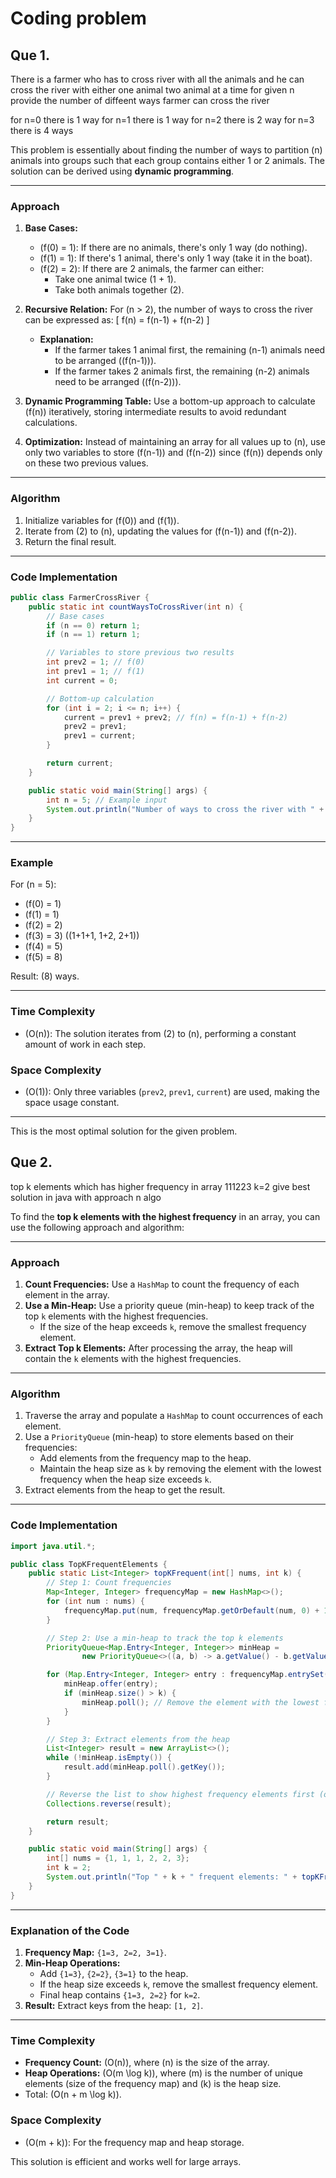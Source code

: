 # Coding problem 

## Que 1. 

There is a farmer who has to cross river with all the animals and he can cross the river with either one animal two animal at a time for given n provide the number of diffeent ways farmer can cross the river 

for n=0 there is 1 way
for n=1 there is 1 way
for n=2 there is 2 way 
for n=3 there is 4 ways

This problem is essentially about finding the number of ways to partition \(n\) animals into groups such that each group contains either 1 or 2 animals. The solution can be derived using **dynamic programming**.

---

### **Approach**
1. **Base Cases:**
   - \(f(0) = 1\): If there are no animals, there's only 1 way (do nothing).
   - \(f(1) = 1\): If there's 1 animal, there's only 1 way (take it in the boat).
   - \(f(2) = 2\): If there are 2 animals, the farmer can either:
     - Take one animal twice (1 + 1).
     - Take both animals together (2).

2. **Recursive Relation:**
   For \(n > 2\), the number of ways to cross the river can be expressed as:
   \[
   f(n) = f(n-1) + f(n-2)
   \]
   - **Explanation:**
     - If the farmer takes 1 animal first, the remaining \(n-1\) animals need to be arranged (\(f(n-1)\)).
     - If the farmer takes 2 animals first, the remaining \(n-2\) animals need to be arranged (\(f(n-2)\)).

3. **Dynamic Programming Table:**
   Use a bottom-up approach to calculate \(f(n)\) iteratively, storing intermediate results to avoid redundant calculations.

4. **Optimization:**
   Instead of maintaining an array for all values up to \(n\), use only two variables to store \(f(n-1)\) and \(f(n-2)\) since \(f(n)\) depends only on these two previous values.

---

### **Algorithm**
1. Initialize variables for \(f(0)\) and \(f(1)\).
2. Iterate from \(2\) to \(n\), updating the values for \(f(n-1)\) and \(f(n-2)\).
3. Return the final result.

---

### **Code Implementation**

```java
public class FarmerCrossRiver {
    public static int countWaysToCrossRiver(int n) {
        // Base cases
        if (n == 0) return 1;
        if (n == 1) return 1;

        // Variables to store previous two results
        int prev2 = 1; // f(0)
        int prev1 = 1; // f(1)
        int current = 0;

        // Bottom-up calculation
        for (int i = 2; i <= n; i++) {
            current = prev1 + prev2; // f(n) = f(n-1) + f(n-2)
            prev2 = prev1;
            prev1 = current;
        }

        return current;
    }

    public static void main(String[] args) {
        int n = 5; // Example input
        System.out.println("Number of ways to cross the river with " + n + " animals: " + countWaysToCrossRiver(n));
    }
}
```

---

### **Example**
For \(n = 5\):
- \(f(0) = 1\)
- \(f(1) = 1\)
- \(f(2) = 2\)
- \(f(3) = 3\) (\(1+1+1, 1+2, 2+1\))
- \(f(4) = 5\)
- \(f(5) = 8\)

Result: \(8\) ways.

---

### **Time Complexity**
- \(O(n)\): The solution iterates from \(2\) to \(n\), performing a constant amount of work in each step.

### **Space Complexity**
- \(O(1)\): Only three variables (`prev2`, `prev1`, `current`) are used, making the space usage constant.

---

This is the most optimal solution for the given problem.

## Que 2.

top k elements which has higher frequency in array
111223
k=2
give best solution in java with approach n algo

To find the **top k elements with the highest frequency** in an array, you can use the following approach and algorithm:

---

### **Approach**
1. **Count Frequencies:** Use a `HashMap` to count the frequency of each element in the array.
2. **Use a Min-Heap:** Use a priority queue (min-heap) to keep track of the top `k` elements with the highest frequencies.
    - If the size of the heap exceeds `k`, remove the smallest frequency element.
3. **Extract Top k Elements:** After processing the array, the heap will contain the `k` elements with the highest frequencies.

---

### **Algorithm**
1. Traverse the array and populate a `HashMap` to count occurrences of each element.
2. Use a `PriorityQueue` (min-heap) to store elements based on their frequencies:
   - Add elements from the frequency map to the heap.
   - Maintain the heap size as `k` by removing the element with the lowest frequency when the heap size exceeds `k`.
3. Extract elements from the heap to get the result.

---

### **Code Implementation**

```java
import java.util.*;

public class TopKFrequentElements {
    public static List<Integer> topKFrequent(int[] nums, int k) {
        // Step 1: Count frequencies
        Map<Integer, Integer> frequencyMap = new HashMap<>();
        for (int num : nums) {
            frequencyMap.put(num, frequencyMap.getOrDefault(num, 0) + 1);
        }

        // Step 2: Use a min-heap to track the top k elements
        PriorityQueue<Map.Entry<Integer, Integer>> minHeap =
                new PriorityQueue<>((a, b) -> a.getValue() - b.getValue());

        for (Map.Entry<Integer, Integer> entry : frequencyMap.entrySet()) {
            minHeap.offer(entry);
            if (minHeap.size() > k) {
                minHeap.poll(); // Remove the element with the lowest frequency
            }
        }

        // Step 3: Extract elements from the heap
        List<Integer> result = new ArrayList<>();
        while (!minHeap.isEmpty()) {
            result.add(minHeap.poll().getKey());
        }

        // Reverse the list to show highest frequency elements first (optional)
        Collections.reverse(result);

        return result;
    }

    public static void main(String[] args) {
        int[] nums = {1, 1, 1, 2, 2, 3};
        int k = 2;
        System.out.println("Top " + k + " frequent elements: " + topKFrequent(nums, k));
    }
}
```

---

### **Explanation of the Code**
1. **Frequency Map:** `{1=3, 2=2, 3=1}`.
2. **Min-Heap Operations:**
   - Add `{1=3}`, `{2=2}`, `{3=1}` to the heap.
   - If the heap size exceeds `k`, remove the smallest frequency element.
   - Final heap contains `{1=3, 2=2}` for `k=2`.
3. **Result:** Extract keys from the heap: `[1, 2]`.

---

### **Time Complexity**
- **Frequency Count:** \(O(n)\), where \(n\) is the size of the array.
- **Heap Operations:** \(O(m \log k)\), where \(m\) is the number of unique elements (size of the frequency map) and \(k\) is the heap size.
- Total: \(O(n + m \log k)\).

### **Space Complexity**
- \(O(m + k)\): For the frequency map and heap storage.

This solution is efficient and works well for large arrays.
